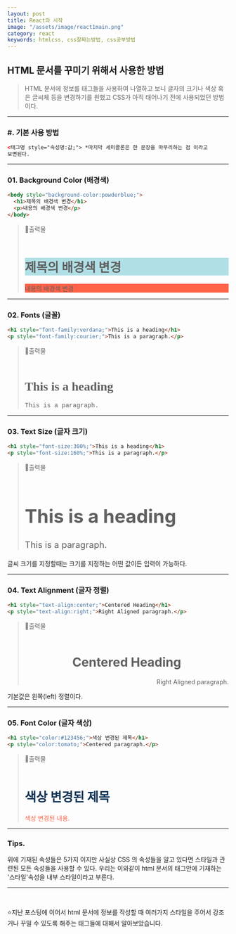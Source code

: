 ```yaml
---
layout: post
title: React의 시작
image: "/assets/image/react1main.png"
category: react
keywords: htmlcss, css잘짜는방법, css공부방법
---
```


<h2 class="posth2"> HTML 문서를 꾸미기 위해서 사용한 방법 </h2>

> HTML 문서에 정보를 태그들을 사용하여 나열하고 보니 글자의 크기나 색상 혹은 글씨체 등을 변경하기를 원했고 CSS가 아직 태어나기 전에 사용되었던 방법이다.

<hr>

<h3 class="post__h3__style">
<span class="post__htag__numbering">#.</span> 기본 사용 방법
</h3>

```html
<태그명 style="속성명:값;"> *마지막 세미콜론은 한 문장을 마무리하는 점 이라고
보면된다.
```

<hr>

<h3 class="post__h3__style">
<span class="post__htag__numbering">01.</span> Background Color (배경색)
</h3>

```html
<body style="background-color:powderblue;">
  <h1>제목의 배경색 변경</h1>
  <p>내용의 배경색 변경</p>
</body>
```

> &#128205;출력물
> <br><br>
>
> <h1 style="background-color:powderblue;">제목의 배경색 변경</h1>
> <p style="background-color:tomato;">내용의 배경색 변경</p>

<hr>

<h3 class="post__h3__style">
<span class="post__htag__numbering">02.</span> Fonts (글꼴)
</h3>

```html
<h1 style="font-family:verdana;">This is a heading</h1>
<p style="font-family:courier;">This is a paragraph.</p>
```

> &#128205;출력물
> <br><br>
>
> <h1 style="font-family:verdana;">This is a heading</h1>
> <p style="font-family:courier;">This is a paragraph.</p>

<hr>

<h3 class="post__h3__style">
<span class="post__htag__numbering">03.</span> Text Size (글자 크기)
</h3>

```html
<h1 style="font-size:300%;">This is a heading</h1>
<p style="font-size:160%;">This is a paragraph.</p>
```

> &#128205;출력물
> <br><br>
>
> <h1 style="font-size:300%;">This is a heading</h1>
> <p style="font-size:20px;">This is a paragraph.</p>

글씨 크기를 지정할때는 크기를 지정하는 어떤 값이든 입력이 가능하다.

<hr>

<h3 class="post__h3__style">
<span class="post__htag__numbering">04.</span> Text Alignment (글자 정렬)
</h3>

```html
<h1 style="text-align:center;">Centered Heading</h1>
<p style="text-align:right;">Right Aligned paragraph.</p>
```

> &#128205;출력물
> <br><br>
>
> <h1 style="text-align:center;">Centered Heading</h1>
> <p style="text-align:right;">Right Aligned paragraph.</p>

기본값은 왼쪽(left) 정렬이다.

<hr>

<h3 class="post__h3__style">
<span class="post__htag__numbering">05.</span> Font Color (글자 색상)
</h3>

```html
<h1 style="color:#123456;">색상 변경된 제목</h1>
<p style="color:tomato;">Centered paragraph.</p>
```

> &#128205;출력물
> <br><br>
>
> <h1 style="color:#123456;">색상 변경된 제목</h1>
> <p style="color:tomato;">색상 변경된 내용.</p>

<hr>

<h3 class="post__h3__style">
<span class="post__htag__numbering">Tips.</span> 
</h3>
위에 기재된 속성들은 5가지 이지만 사실상 CSS 의 속성들을 알고 있다면 스타일과 관련된 모든 속성들을 사용할 수 있다.
우리는 이와같이 html 문서의 태그안에 기재하는 '스타일'속성을 내부 스타일이라고 부른다.

<hr>

<br>

⭐️지난 포스팅에 이어서 html 문서에 정보를 작성할 때 여러가지 스타일을 주어서 강조거나 꾸밀 수 있도록 해주는 태그들에 대해서 알아보았습니다.

<!-- <h3 class="post__h3__style">
<span class="post__htag__numbering">Tip.</span> 몇가지 정리 사항.
</h3>

- 항상 소문자를 사용하는 것이 좋다.
- 속성값 따옴표가 필수는 아니지만 인용하는 것이 좋다.
- 큰따옴표와 작은따옴표 둘 다 사용가능하나 둘 다 사용해야하는경우 교차 사용한다. -->

<!-- <p class="pafterhr">
</p> -->
